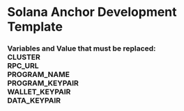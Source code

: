# Solana Anchor Development Template

### Variables and Value that must be replaced:</br> CLUSTER </br> RPC_URL  </br> PROGRAM_NAME  </br> PROGRAM_KEYPAIR  </br> WALLET_KEYPAIR  </br> DATA_KEYPAIR </br>